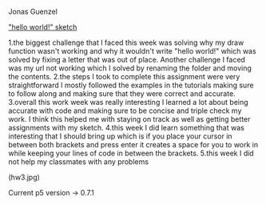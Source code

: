 Jonas Guenzel

["hello world!" sketch](https://jguenzel.github.io/120-work/hw3/)

1.the biggest challenge that I faced this week was solving why my draw function wasn't working and why it wouldn't write "hello world!" which was solved by fixing a letter that was out of place. Another challenge I faced was my url not working which I solved by renaming the folder and moving the contents.
2.the steps I took to complete this assignment were very straightforward I mostly followed the examples in the tutorials making sure to follow along and making sure that they were correct and accurate.
3.overall this work week was really interesting I learned a lot about being accurate with code and making sure to be concise and triple check my work. I think this helped me with staying on track as well as getting better assignments with my sketch.
4.this week I did learn something that was interesting that I should bring up which is if you place your cursor in between both brackets and press enter it creates a space for you to work in while keeping your lines of code in between the brackets.
5.this week I did not help my classmates with any problems









(hw3.jpg)


Current p5 version -> 0.7.1
